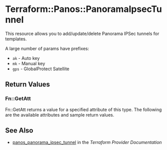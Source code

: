 # Terraform::Panos::PanoramaIpsecTunnel

This resource allows you to add/update/delete Panorama IPSec tunnels
for templates.

A large number of params have prefixes:

* `ak` - Auto key
* `mk` - Manual key
* `gps` - GlobalProtect Satellite

## Return Values

### Fn::GetAtt

Fn::GetAtt returns a value for a specified attribute of this type. The following are the available attributes and sample return values.

## See Also

* [panos_panorama_ipsec_tunnel](https://www.terraform.io/docs/providers/panos/r/panorama_ipsec_tunnel.html) in the _Terraform Provider Documentation_